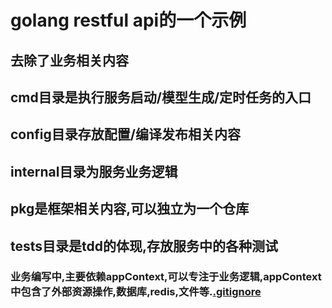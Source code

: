 # golang restful api的一个示例
## 去除了业务相关内容

## cmd目录是执行服务启动/模型生成/定时任务的入口
## config目录存放配置/编译发布相关内容
## internal目录为服务业务逻辑
## pkg是框架相关内容,可以独立为一个仓库
## tests目录是tdd的体现,存放服务中的各种测试

### 业务编写中,主要依赖appContext,可以专注于业务逻辑,appContext中包含了外部资源操作,数据库,redis,文件等.[.gitignore](.gitignore)